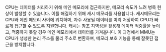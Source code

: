 CPU는 데이터를 처리하기 위해 메인 메모리에 접근하지만, 메모리 속도가 느려 병목 현상이 발생할 수 있습니다. 이를 해결하기 위해 캐시 메모리를 사용합니다. 캐시메모리는 CPU와 메인 메모리 사이에 위치하며, 자주 사용될 데이터를 미리 저장하여 CPU가 빠르게 접근할 수 있도록 지원합니다. 캐시는 참조 지역성을 활용해 데이터 적중률을 높이고, 적중하지 못할 경우 메인 메모리에서 데이터를 가져옵니다.
 이 과정에서 MMU는 CPU가 생성한 논리 주소를 물리 주소로 변환하며, 메모리 보호 기능을 통해 잘못된 접근을 방지합니다.
